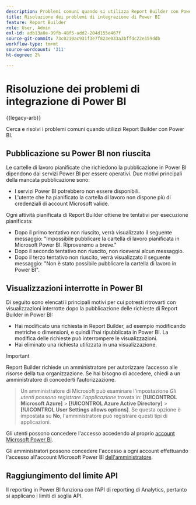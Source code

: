 ```yaml
---
description: Problemi comuni quando si utilizza Report Builder con Power BI.
title: Risoluzione dei problemi di integrazione di Power BI
feature: Report Builder
role: User, Admin
exl-id: adb13a0e-99fb-48f5-add2-204d155e467f
source-git-commit: 73c0210ac931f3e7f823e033a3bffdc22e159ddb
workflow-type: tm+mt
source-wordcount: '311'
ht-degree: 2%

---
```


# Risoluzione dei problemi di integrazione di Power BI

{{legacy-arb}}

Cerca e risolvi i problemi comuni quando utilizzi Report Builder con Power BI.

## Pubblicazione su Power BI non riuscita

Le cartelle di lavoro pianificate che richiedono la pubblicazione in Power BI dipendono dai servizi Power BI per essere operativi. Due motivi principali della mancata pubblicazione sono:

* I servizi Power BI potrebbero non essere disponibili.
* L&#39;utente che ha pianificato la cartella di lavoro non dispone più di credenziali di account Microsoft valide.

Ogni attività pianificata di Report Builder ottiene tre tentativi per esecuzione pianificata:

* Dopo il primo tentativo non riuscito, verrà visualizzato il seguente messaggio: &quot;Impossibile pubblicare la cartella di lavoro pianificata in Microsoft Power BI. Riproveremo a breve.&quot;
* Dopo il secondo tentativo non riuscito, non riceverai alcun messaggio.
* Dopo il terzo tentativo non riuscito, verrà visualizzato il seguente messaggio: &quot;Non è stato possibile pubblicare la cartella di lavoro in Power BI&quot;.

## Visualizzazioni interrotte in Power BI

Di seguito sono elencati i principali motivi per cui potresti ritrovarti con visualizzazioni interrotte dopo la pubblicazione delle richieste di Report Builder in Power BI:

* Hai modificato una richiesta in Report Builder, ad esempio modificando metriche o dimensioni, e quindi l’hai ripubblicata in Power BI. La modifica delle richieste può interrompere le visualizzazioni.
* Hai eliminato una richiesta utilizzata in una visualizzazione.

>[!IMPORTANT]
>
>Report Builder richiede un amministratore per autorizzare l’accesso alle risorse della tua organizzazione. Se hai bisogno di accedere, chiedi a un amministratore di concederti l’autorizzazione.
>> Un amministratore di Microsoft può esaminare l&#39;impostazione *Gli utenti possono registrare l&#39;applicazione* trovata in: **[!UICONTROL Microsoft Azure]** > **[!UICONTROL Azure Active Directory]** > **[!UICONTROL User Settings allows options]**. Se questa opzione è impostata su **No**, l&#39;amministratore può registrare questi tipi di applicazioni.

Gli utenti possono concedere l&#39;accesso accedendo al proprio [account Microsoft Power BI](https://login.microsoftonline.com/common/oauth2/authorize?response_type=code&prompt=logint&client_id=8d84f6d8-29a4-4484-a670-589b32400278&redirect_uri=https%3a%2f%2fmy.omniture.com%2fsc15%2farb%2flogin.html&resource=https%3a%2f%2fanalysis.windows.net%2fpowerbi%2fapi&locale=en_US).

Gli amministratori possono concedere l&#39;accesso a ogni account effettuando l&#39;accesso all&#39;account Microsoft Power BI [dell&#39;amministratore](https://login.microsoftonline.com/common/oauth2/authorize?response_type=code&prompt=admin_consent&client_id=8d84f6d8-29a4-4484-a670-589b32400278&redirect_uri=https%3a%2f%2fmy.omniture.com%2fsc15%2farb%2flogin.html&resource=https%3a%2f%2fanalysis.windows.net%2fpowerbi%2fapi&locale=en_US).

## Raggiungimento del limite API

Il reporting in Power BI funziona con l’API di reporting di Analytics, pertanto si applicano i limiti di soglia API.

